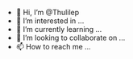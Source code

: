 - 👋 Hi, I’m @Thulilep
- 👀 I’m interested in ...
- 🌱 I’m currently learning ...
- 💞️ I’m looking to collaborate on ...
- 📫 How to reach me ...

<!---
Thulilep/Thulilep is a ✨ special ✨ repository because its `README.md` (this file) appears on your GitHub profile.
You can click the Preview link to take a look at your changes.
--->
